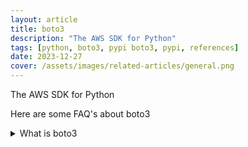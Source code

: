 ```yaml
---
layout: article
title: boto3
description: "The AWS SDK for Python"
tags: [python, boto3, pypi boto3, pypi, references]
date: 2023-12-27
cover: /assets/images/related-articles/general.png
---
```


The AWS SDK for Python

Here are some FAQ's about boto3
<details>
<summary>What is boto3</summary>
The AWS SDK for Python
</details>
